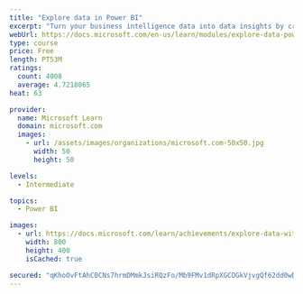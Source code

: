 ```yaml
---
title: "Explore data in Power BI"
excerpt: "Turn your business intelligence data into data insights by creating and configuring Power BI dashboards."
webUrl: https://docs.microsoft.com/en-us/learn/modules/explore-data-power-bi/
type: course
price: Free
length: PT53M
ratings:
  count: 4008
  average: 4.7218065
heat: 63

provider:
  name: Microsoft Learn
  domain: microsoft.com
  images:
    - url: /assets/images/organizations/microsoft.com-50x50.jpg
      width: 50
      height: 50

levels:
  - Intermediate

topics:
  - Power BI

images:
  - url: https://docs.microsoft.com/learn/achievements/explore-data-with-power-bi-desktop-social.png
    width: 800
    height: 400
    isCached: true

secured: "qKhoOvFtAhC0CNs7hrmDMmkJsiRQzFo/Mb9FMv1dRpXGCOGkVjvgQf62dd0wDSNs+WYx8KFivWMPKOU3CWTej+eF6MjdrEXE1YAIsPff3H/W+gU8GnodF5qSe2hF4cqEGYsf6fQP3plMR5Dowpt+VDz/jG6AwexFDjmKjHZt/M8+5WGRkFDL05yPFb81hMIwe8qSoNMJPgA0tnrJkI6vjZ+jsV7JAmJqaBVHQFJ2gyFy9EvooAePoK/IB4HsFm3g5kjNPXWkyNyGYZ/gnBNlYS0SqE3i8j/YMdsQmidVnYczvBYxKFuM7eST2UCUmW6MLFHsGTkpm1x2fNTt1GvWdZqR3yE5axjx1qoufLXFnDINewsnbfy6kBqgbjfPz50W1iJV55YsY3kWTY7itI26ALGo3HFrLiSL9xwkjmnlqtk=;uBYLWP1MYBy1cSjygHCXXw=="
---
```


